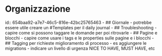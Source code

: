 # Organizzazione
id:: 654baa92-a7e7-46c5-816e-42bc25765463
	- ## Giornale
		- potrebbe essere utile creare un #Templates per il daily journal
	- ## Troubleshooting
		- capire come si possono taggare le domande per poi ritrovarle
	- ## Pagine e blocchi
		- capire come usare i tags e le properties sulle pagine e i blocchi
	- ## Tagging per richieste miglioramento di processo
		- es aggiungere le migrations
		- indicare un livello di urgenza NICE TO HAVE, MUST HAVE, etc
